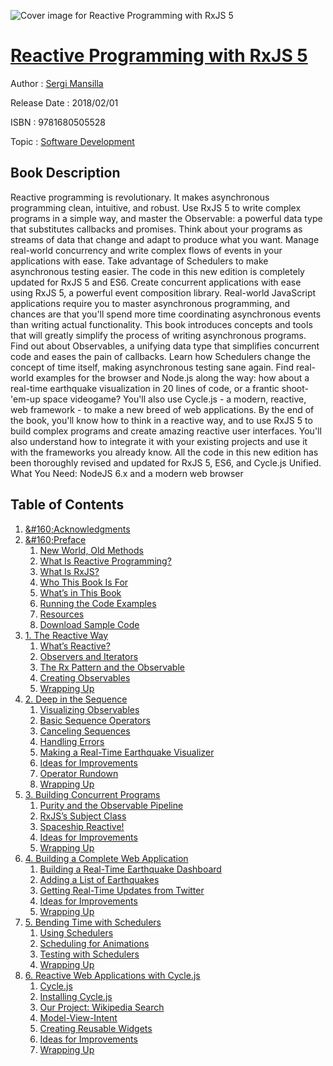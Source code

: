 ![Cover image for Reactive Programming with RxJS 5](https://imgdetail.ebookreading.net/cover/cover/software_development/EB9781680505528.jpg)

[Reactive Programming with RxJS 5](https://ebookreading.net/view/book/Reactive+Programming+with+RxJS+5-EB9781680505528_1.html "Reactive Programming with RxJS 5")
====================================================================================================================

Author : [Sergi Mansilla](https://ebookreading.net/search/author/Sergi+Mansilla)

Release Date : 2018/02/01

ISBN : 9781680505528

Topic : [Software Development](https://ebookreading.net/search/category/software-development)

Book Description
-----------------

Reactive programming is revolutionary. It makes asynchronous programming clean, intuitive, and robust. Use RxJS 5 to write complex programs in a simple way, and master the Observable: a powerful data type that substitutes callbacks and promises. Think about your programs as streams of data that change and adapt to produce what you want. Manage real-world concurrency and write complex flows of events in your applications with ease. Take advantage of Schedulers to make asynchronous testing easier. The code in this new edition is completely updated for RxJS 5 and ES6.
Create concurrent applications with ease using RxJS 5, a powerful event composition library. Real-world JavaScript applications require you to master asynchronous programming, and chances are that you'll spend more time coordinating asynchronous events than writing actual functionality. This book introduces concepts and tools that will greatly simplify the process of writing asynchronous programs.
Find out about Observables, a unifying data type that simplifies concurrent code and eases the pain of callbacks. Learn how Schedulers change the concept of time itself, making asynchronous testing sane again. Find real-world examples for the browser and Node.js along the way: how about a real-time earthquake visualization in 20 lines of code, or a frantic shoot-'em-up space videogame? You'll also use Cycle.js - a modern, reactive, web framework - to make a new breed of web applications.
By the end of the book, you'll know how to think in a reactive way, and to use RxJS 5 to build complex programs and create amazing reactive user interfaces. You'll also understand how to integrate it with your existing projects and use it with the frameworks you already know. All the code in this new edition has been thoroughly revised and updated for RxJS 5, ES6, and Cycle.js Unified.
What You Need:
NodeJS 6.x and a modern web browser
              
Table of Contents
-----------------

1. [&amp;#160;Acknowledgments](https://ebookreading.net/view/book/Reactive+Programming+with+RxJS+5-EB9781680505528_6.html#chp.Acknowledgement)
1. [&amp;#160;Preface](https://ebookreading.net/view/book/Reactive+Programming+with+RxJS+5-EB9781680505528_7.html#Preface)
    1. [New World, Old Methods](https://ebookreading.net/view/book/Reactive+Programming+with+RxJS+5-EB9781680505528_8.html#d24e91)
    1. [What Is Reactive Programming?](https://ebookreading.net/view/book/Reactive+Programming+with+RxJS+5-EB9781680505528_9.html#d24e324)
    1. [What Is RxJS?](https://ebookreading.net/view/book/Reactive+Programming+with+RxJS+5-EB9781680505528_10.html#d24e344)
    1. [Who This Book Is For](https://ebookreading.net/view/book/Reactive+Programming+with+RxJS+5-EB9781680505528_11.html#d24e376)
    1. [What’s in This Book](https://ebookreading.net/view/book/Reactive+Programming+with+RxJS+5-EB9781680505528_12.html#d24e381)
    1. [Running the Code Examples](https://ebookreading.net/view/book/Reactive+Programming+with+RxJS+5-EB9781680505528_13.html#d24e425)
    1. [Resources](https://ebookreading.net/view/book/Reactive+Programming+with+RxJS+5-EB9781680505528_14.html#d24e616)
    1. [Download Sample Code](https://ebookreading.net/view/book/Reactive+Programming+with+RxJS+5-EB9781680505528_15.html#d24e685)
1. [1. The Reactive Way](https://ebookreading.net/view/book/Reactive+Programming+with+RxJS+5-EB9781680505528_16.html#chp.EventedWorld)
    1. [What’s Reactive?](https://ebookreading.net/view/book/Reactive+Programming+with+RxJS+5-EB9781680505528_17.html#d24e721)
    1. [Observers and Iterators](https://ebookreading.net/view/book/Reactive+Programming+with+RxJS+5-EB9781680505528_18.html#sec.observers_itera)
    1. [The Rx Pattern and the Observable](https://ebookreading.net/view/book/Reactive+Programming+with+RxJS+5-EB9781680505528_19.html#sec.rx_pattern)
    1. [Creating Observables](https://ebookreading.net/view/book/Reactive+Programming+with+RxJS+5-EB9781680505528_20.html#sec.creating.fromSo)
    1. [Wrapping Up](https://ebookreading.net/view/book/Reactive+Programming+with+RxJS+5-EB9781680505528_21.html#d24e2560)
1. [2. Deep in the Sequence](https://ebookreading.net/view/book/Reactive+Programming+with+RxJS+5-EB9781680505528_22.html#chp.Sequences)
    1. [Visualizing Observables](https://ebookreading.net/view/book/Reactive+Programming+with+RxJS+5-EB9781680505528_23.html#d24e2579)
    1. [Basic Sequence Operators](https://ebookreading.net/view/book/Reactive+Programming+with+RxJS+5-EB9781680505528_24.html#d24e2715)
    1. [Canceling Sequences](https://ebookreading.net/view/book/Reactive+Programming+with+RxJS+5-EB9781680505528_25.html#d24e3419)
    1. [Handling Errors](https://ebookreading.net/view/book/Reactive+Programming+with+RxJS+5-EB9781680505528_26.html#d24e3671)
    1. [Making a Real-Time Earthquake Visualizer](https://ebookreading.net/view/book/Reactive+Programming+with+RxJS+5-EB9781680505528_27.html#ch3.earthquake-exam)
    1. [Ideas for Improvements](https://ebookreading.net/view/book/Reactive+Programming+with+RxJS+5-EB9781680505528_28.html#d24e4958)
    1. [Operator Rundown](https://ebookreading.net/view/book/Reactive+Programming+with+RxJS+5-EB9781680505528_29.html#d24e4985)
    1. [Wrapping Up](https://ebookreading.net/view/book/Reactive+Programming+with+RxJS+5-EB9781680505528_30.html#d24e5192)
1. [3. Building Concurrent Programs](https://ebookreading.net/view/book/Reactive+Programming+with+RxJS+5-EB9781680505528_31.html#chp.Concurrency)
    1. [Purity and the Observable Pipeline](https://ebookreading.net/view/book/Reactive+Programming+with+RxJS+5-EB9781680505528_32.html#d24e5214)
    1. [RxJS’s Subject Class](https://ebookreading.net/view/book/Reactive+Programming+with+RxJS+5-EB9781680505528_33.html#sec.subjects)
    1. [Spaceship Reactive!](https://ebookreading.net/view/book/Reactive+Programming+with+RxJS+5-EB9781680505528_34.html#sec.spaceship)
    1. [Ideas for Improvements](https://ebookreading.net/view/book/Reactive+Programming+with+RxJS+5-EB9781680505528_35.html#d24e8927)
    1. [Wrapping Up](https://ebookreading.net/view/book/Reactive+Programming+with+RxJS+5-EB9781680505528_36.html#d24e8953)
1. [4. Building a Complete Web Application](https://ebookreading.net/view/book/Reactive+Programming+with+RxJS+5-EB9781680505528_37.html#chp.DOM)
    1. [Building a Real-Time Earthquake Dashboard](https://ebookreading.net/view/book/Reactive+Programming+with+RxJS+5-EB9781680505528_38.html#d24e8989)
    1. [Adding a List of Earthquakes](https://ebookreading.net/view/book/Reactive+Programming+with+RxJS+5-EB9781680505528_39.html#d24e9263)
    1. [Getting Real-Time Updates from Twitter](https://ebookreading.net/view/book/Reactive+Programming+with+RxJS+5-EB9781680505528_40.html#d24e10645)
    1. [Ideas for Improvements](https://ebookreading.net/view/book/Reactive+Programming+with+RxJS+5-EB9781680505528_41.html#d24e11486)
    1. [Wrapping Up](https://ebookreading.net/view/book/Reactive+Programming+with+RxJS+5-EB9781680505528_42.html#d24e11536)
1. [5. Bending Time with Schedulers](https://ebookreading.net/view/book/Reactive+Programming+with+RxJS+5-EB9781680505528_43.html#chp.Schedulers)
    1. [Using Schedulers](https://ebookreading.net/view/book/Reactive+Programming+with+RxJS+5-EB9781680505528_44.html#d24e11578)
    1. [Scheduling for Animations](https://ebookreading.net/view/book/Reactive+Programming+with+RxJS+5-EB9781680505528_45.html#d24e12056)
    1. [Testing with Schedulers](https://ebookreading.net/view/book/Reactive+Programming+with+RxJS+5-EB9781680505528_46.html#d24e12321)
    1. [Wrapping Up](https://ebookreading.net/view/book/Reactive+Programming+with+RxJS+5-EB9781680505528_47.html#d24e13068)
1. [6. Reactive Web Applications with Cycle.js](https://ebookreading.net/view/book/Reactive+Programming+with+RxJS+5-EB9781680505528_48.html#chp.Cycle)
    1. [Cycle.js](https://ebookreading.net/view/book/Reactive+Programming+with+RxJS+5-EB9781680505528_49.html#d24e13105)
    1. [Installing Cycle.js](https://ebookreading.net/view/book/Reactive+Programming+with+RxJS+5-EB9781680505528_50.html#d24e13195)
    1. [Our Project: Wikipedia Search](https://ebookreading.net/view/book/Reactive+Programming+with+RxJS+5-EB9781680505528_51.html#d24e13274)
    1. [Model-View-Intent](https://ebookreading.net/view/book/Reactive+Programming+with+RxJS+5-EB9781680505528_52.html#d24e14488)
    1. [Creating Reusable Widgets](https://ebookreading.net/view/book/Reactive+Programming+with+RxJS+5-EB9781680505528_53.html#d24e14814)
    1. [Ideas for Improvements](https://ebookreading.net/view/book/Reactive+Programming+with+RxJS+5-EB9781680505528_54.html#d24e15362)
    1. [Wrapping Up](https://ebookreading.net/view/book/Reactive+Programming+with+RxJS+5-EB9781680505528_55.html#d24e15378)
